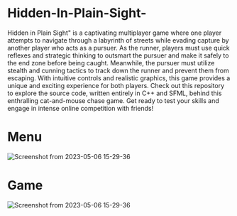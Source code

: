 # Hidden-In-Plain-Sight-
Hidden in Plain Sight" is a captivating multiplayer game where one player attempts to navigate through a labyrinth of streets while evading capture by another player who acts as a pursuer. As the runner, players must use quick reflexes and strategic thinking to outsmart the pursuer and make it safely to the end zone before being caught. Meanwhile, the pursuer must utilize stealth and cunning tactics to track down the runner and prevent them from escaping. With intuitive controls and realistic graphics, this game provides a unique and exciting experience for both players. Check out this repository to explore the source code, written entirely in C++ and SFML, behind this enthralling cat-and-mouse chase game. Get ready to test your skills and engage in intense online competition with friends!
# Menu 
![Screenshot from 2023-05-06 15-29-36](https://user-images.githubusercontent.com/110737334/236627513-50ab8e64-1000-4f16-a9a0-9017977d99e4.png)
# Game 
![Screenshot from 2023-05-06 15-29-36](https://user-images.githubusercontent.com/110737334/236627563-32f8c218-7a97-4357-9296-ace534717579.png)
